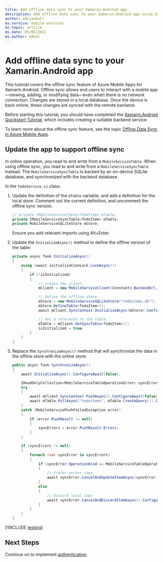 ```yaml
---
title: Add offline data sync to your Xamarin.Android app
description: Add offline data sync to your Xamarin.Android app using Azure Mobile Apps with our tutorial.
author: adrianhall
ms.service: mobile-services
ms.topic: article
ms.date: 05/05/2021
ms.author: adhal
---
```


# Add offline data sync to your Xamarin.Android app

This tutorial covers the offline sync feature of Azure Mobile Apps for Xamarin.Android. Offline sync allows end users to interact with a mobile app&mdash;viewing, adding, or modifying data&mdash;even when there is no network connection. Changes are stored in a local database. Once the device is back online, these changes are synced with the remote backend.

Before starting this tutorial, you should have completed the [Xamarin.Android Quickstart Tutorial](./index.md), which includes creating a suitable backend service.

To learn more about the offline sync feature, see the topic [Offline Data Sync in Azure Mobile Apps](../../howto/data-sync.md).

## Update the app to support offline sync

In online operation, you read to and write from a `MobileServiceTable`.  When using offline sync, you read to and write from a `MobileServiceSyncTable` instead.  The `MobileServiceSyncTable` is backed by an on-device SQLite database, and synchronized with the backend database.

In the `TodoService.cs` class:

1. Update the definition of the `mTable` variable, and add a definition for the local store.  Comment out the current definition, and uncomment the offline sync version.

    ``` csharp
    // private IMobileServiceTable<TodoItem> mTable;
    private IMobileServiceSyncTable<TodoItem> mTable;
    private MobileServiceSQLiteStore mStore;
    ```

   Ensure you add relevant imports using Alt+Enter.

2. Update the `InitializeAsync()` method to define the offline version of the table:

    ``` csharp
    private async Task InitializeAsync()
    {
        using (await initializationLock.LockAsync())
        {
            if (!isInitialized)
            {
                // Create the client.
                mClient = new MobileServiceClient(Constants.BackendUrl, new LoggingHandler());

                // Define the offline store.
                mStore = new MobileServiceSQLiteStore("todoitems.db");
                mStore.DefineTable<TodoItem>();
                await mClient.SyncContext.InitializeAsync(mStore).ConfigureAwait(false);

                // Get a reference to the table.
                mTable = mClient.GetSyncTable<TodoItem>();
                isInitialized = true;
            }
        }
    }
    ```

3. Replace the `SynchronizeAsync()` method that will synchronize the data in the offline store with the online store:

    ``` csharp
    public async Task SynchronizeAsync()
    {
        await InitializeAsync().ConfigureAwait(false);

        IReadOnlyCollection<MobileServiceTableOperationError> syncErrors = null;
        try
        {
            await mClient.SyncContext.PushAsync().ConfigureAwait(false);
            await mTable.PullAsync("todoitems", mTable.CreateQuery()).ConfigureAwait(false);
        }
        catch (MobileServicePushFailedException error)
        {
            if (error.PushResult != null)
            {
                syncErrors = error.PushResult.Errors;
            }
        }

        if (syncErrors != null)
        {
            foreach (var syncError in syncErrors)
            {
                if (syncError.OperationKind == MobileServiceTableOperationKind.Update && syncError.Result != null)
                {
                    // Prefer server copy
                    await syncError.CancelAndUpdateItemAsync(syncError.Result).ConfigureAwait(false);
                }
                else
                {
                    // Discard local copy
                    await syncError.CancelAndDiscardItemAsync().ConfigureAwait(false);
                }
            }
        }
    }
    ```

[!INCLUDE [testing](../../includes/quickstart-offline-testing.md)]

## Next Steps

Continue on to implement [authentication](./authentication.md).
